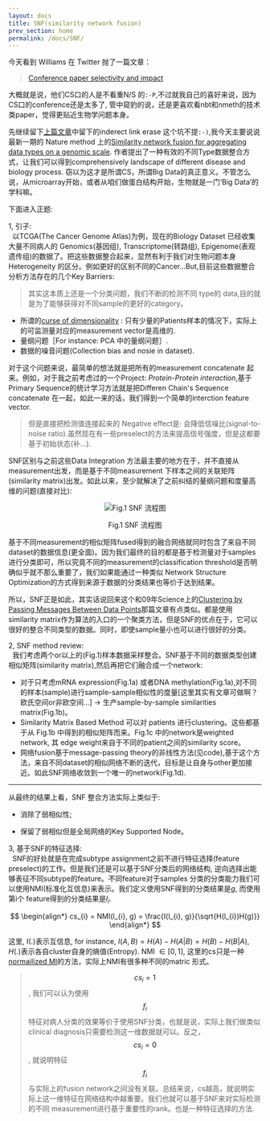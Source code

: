 ```yaml
---
layout: docs
title: SNF(similarity network fusion)
prev_section: home
permalink: /docs/SNF/
---
```


今天看到 Williams 在 Twitter 抛了一篇文章： 

> <a href="http://dl.acm.org/citation.cfm?id=1743546.1743569">Conference paper selectivity and impact</a>

大概就是说，他们CS口的人是不看重N/S 的`:-P`,不过就我自己的喜好来说，因为CS口的conference还是太多了, 管中窥豹的说，还是更喜欢看nbt和nmeth的技术类paper，觉得更贴近生物学问题本身。

先继续留下<a href="http://xinchoubiology.github.io/macroEnsemble/docs/masterdissertation/">上篇文章</a>中留下的inderect link
erase 这个坑不提`:-)`,我今天主要说说最新一期的 Nature method 上的<a href="http://www.nature.com/nmeth/journal/vaop/ncurrent/pdf/nmeth.2810.pdf">Similarity network fusion for aggregating data types on a genomic scale</a>. 作者提出了一种有效的不同Type数据整合方式，让我们可以得到comprehensively landscape of different disease and biology process. 窃以为这才是所谓CS，所谓Big Data的真正意义。不管怎么说，从microarray开始，或者从咱们做蛋白结构开始，生物就是一门‘Big Data’的学科嘛。

下面进入正题:

1, 引子:<br>
&nbsp;&nbsp;以TCGA(The Cancer Genome Atlas)为例，现在的Biology Dataset 已经收集大量不同病人的 Genomics(基因组), Transcriptome(转路组), Epigenome(表观遗传组)的数据了。把这些数据整合起来，显然有利于我们对生物问题本身Heterogeneity 的区分。例如更好的区别不同的Cancer...But,目前这些数据整合分析方法存在的几个Key Barriers:

> 其实这本质上还是一个分类问题，我们不断的检测不同 type的 data,目的就是为了能够获得对不同sample的更好的category。

* 所谓的<a href="http://en.wikipedia.org/wiki/Curse_of_dimensionality">curse of dimensionality</a> : 只有少量的Patients样本的情况下，实际上的可监测量对应的measurement vector是高维的.
* 量纲问题［For instance: PCA 中的量纲问题］.
* 数据的噪音问题(Collection bias and nosie in dataset).

对于这个问题来说，最简单的想法就是把所有的measurement concatenate 起来。例如，对于我之前考虑过的一个Project: <em>Protein-Protein interaction</em>,基于Primary Sequence的统计学习方法就是把Differen Chain's Sequence concatenate 在一起，如此一来的话，我们得到一个简单的interction feature vector.

> 但是直接把检测值连接起来的 Negative effect是: 会降低信噪比(signal-to-noise ratio).虽然现在有一些preselect的方法来提高信号强度，但是这都要基于初始状态(补...).

SNF区别与之前这些Data Integration 方法最主要的地方在于，并不直接从measurement出发，而是基于不同measurement 下样本之间的关联矩阵(similarity matrix)出发。如此以来，至少就解决了之前纠结的量纲问题和度量高维的问题(直接对比):

<div align="center">
	<img src="{{site.baseurl}}/img/SNF_scheme.png" type="image/svg+xml" alt="Fig.1 SNF 流程图">
	<br>
	<p>Fig.1 SNF 流程图</p>
</div>

基于不同measurement的相似矩阵fused得到的融合网络就同时包含了来自不同dataset的数据信息(更全面)。因为我们最终的目的都是基于检测量对于samples进行分类即可，所以究竟不同的measurement的classification threshold是否明确似乎就不那么重要了，我们如果能通过一种类似 Network Structure Optimization的方式得到来源于数据的分类结果也等价于达到结果。

所以，SNF正是如此，其实话说回来这个和09年Science上的<a href="http://www.psi.toronto.edu/affinitypropagation/FreyDueckScience07.pdf">Clustering by Passing Messages Between Data Points</a>那篇文章有点类似。都是使用similarity matrix作为算法的入口的一个聚类方法，但是SNF的优点在于，它可以很好的整合不同类型的数据。同时，即使sample量小也可以进行很好的分类。

2, SNF method review:<br>
&nbsp;&nbsp;我们考虑两个or以上的(Fig.1)样本数据采样整合。SNF基于不同的数据类型创建相似矩阵(similarity matrix),然后再把它们融合成一个network:

* 对于只考虑mRNA expression(Fig.1a) 或者DNA methylation(Fig.1a),对不同的样本(sample)进行sample-sample相似性的度量[这里其实有文章可做啊？欧氏空间or非欧空间...] &rarr; 生产sample-by-sample similarities matrix(Fig.1b)。
* Similarity Matrix Based Method 可以对 patients 进行clustering。这些都基于从 Fig.1b 中得到的相似矩阵而来。Fig.1c 中的network是weighted network, 其 edge weight来自于不同的patient之间的similarity score。
* 网络fusion基于message-passing theory的非线性方法(见code),基于这个方法，来自不同dataset的相似网络不断的迭代，目标是让自身与other更加接近。如此SNF网络收敛到一个唯一的network(Fig.1d).

---

从最终的结果上看，SNF 整合方法实际上类似于: 

* 消除了弱相似性; 

* 保留了弱相似但是全局网络的Key Supported Node。


3, 基于SNF的特征选择:<br> 
&nbsp;&nbsp;SNF的好处就是在完成subtype assignment之前不进行特征选择(feature preselect)的工作。但是我们还是可以基于SNF分类后的网络结构, 逆向选择出能够表征不同subtype的feature。不同feature对于samples 分类的分类能力我们可以使用NMI(标准化互信息)来表示。我们定义使用SNF得到的分类结果是$g$, 而使用第i个 feature得到的分类结果是$l_{i}$.

$$
\begin{align*}
cs_{i} = NMI(l_{i}, g) = \frac{I(l_{i}, g)}{\sqrt{H(l_{i})H(g)}}
\end{align*}
$$

这里, I(.)表示互信息, for instance, $I(A,B)=H(A) - H(A|B) = H(B) - H(B|A)$, $H(.)$表示各自cluster自身的熵值(Entropy). NMI $\in [0, 1]$,
这里的cs只是一种<a href="http://en.wikipedia.org/wiki/Mutual_information#Normalized_variants">normailized MI</a>的方法，实际上NMI有很多种不同的matric 形式。

> <a color="orange">$$cs_{i} = 1$$</a>, 我们可以认为使用 <a color="orange">$$f_{i}$$</a>特征对病人分类的效果等价于使用SNF分类，也就是说，实际上我们做类似clinical diagnosis只需要检测这一维数据就可以。反之，<a color="orange">$$cs_{i} = 0$$</a>, 就说明特征 <a color="orange">$$f_{i}$$</a> 与实际上的fusion network之间没有关联。总结来说，cs越高，就说明实际上这一维特征在网络结构中越重要。我们也就可以基于SNF来对实际检测的不同 measurement进行基于重要性的rank。也是一种特征选择的方法.













